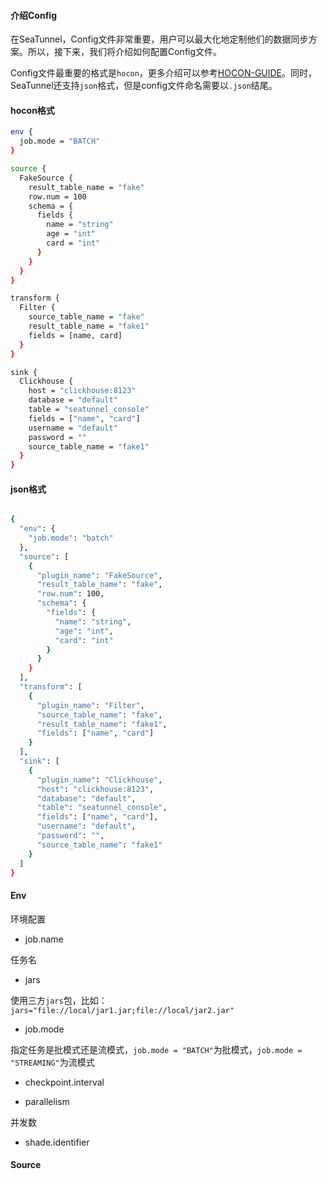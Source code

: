 #### 介绍Config
在SeaTunnel，Config文件非常重要，用户可以最大化地定制他们的数据同步方案。所以，接下来，我们将介绍如何配置Config文件。

Config文件最重要的格式是`hocon`，更多介绍可以参考[HOCON-GUIDE](https://github.com/lightbend/config/blob/main/HOCON.md)。同时，SeaTunnel还支持`json`格式，但是config文件命名需要以`.json`结尾。

#### hocon格式
```sh
env {
  job.mode = "BATCH"
}

source {
  FakeSource {
    result_table_name = "fake"
    row.num = 100
    schema = {
      fields {
        name = "string"
        age = "int"
        card = "int"
      }
    }
  }
}

transform {
  Filter {
    source_table_name = "fake"
    result_table_name = "fake1"
    fields = [name, card]
  }
}

sink {
  Clickhouse {
    host = "clickhouse:8123"
    database = "default"
    table = "seatunnel_console"
    fields = ["name", "card"]
    username = "default"
    password = ""
    source_table_name = "fake1"
  }
}
```
#### json格式
```sh

{
  "env": {
    "job.mode": "batch"
  },
  "source": [
    {
      "plugin_name": "FakeSource",
      "result_table_name": "fake",
      "row.num": 100,
      "schema": {
        "fields": {
          "name": "string",
          "age": "int",
          "card": "int"
        }
      }
    }
  ],
  "transform": [
    {
      "plugin_name": "Filter",
      "source_table_name": "fake",
      "result_table_name": "fake1",
      "fields": ["name", "card"]
    }
  ],
  "sink": [
    {
      "plugin_name": "Clickhouse",
      "host": "clickhouse:8123",
      "database": "default",
      "table": "seatunnel_console",
      "fields": ["name", "card"],
      "username": "default",
      "password": "",
      "source_table_name": "fake1"
    }
  ]
}
```
#### Env
环境配置

* job.name

任务名

* jars

使用三方`jars`包，比如：`jars="file://local/jar1.jar;file://local/jar2.jar"`

* job.mode

指定任务是批模式还是流模式，`job.mode = "BATCH"`为批模式，`job.mode = "STREAMING"`为流模式

* checkpoint.interval

* parallelism

并发数

* shade.identifier

#### Source
